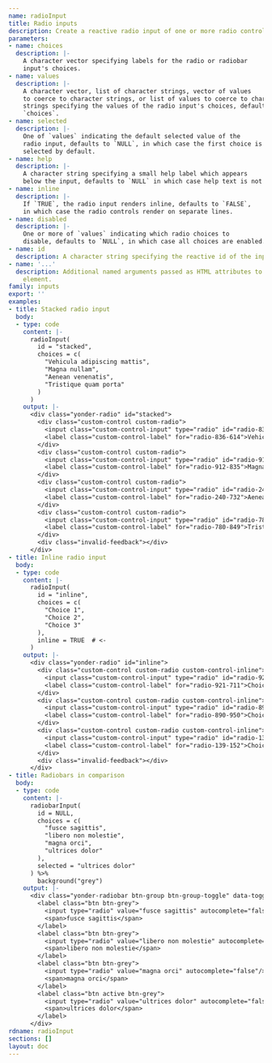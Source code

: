 ```yaml
---
name: radioInput
title: Radio inputs
description: Create a reactive radio input of one or more radio controls.
parameters:
- name: choices
  description: |-
    A character vector specifying labels for the radio or radiobar
    input's choices.
- name: values
  description: |-
    A character vector, list of character strings, vector of values
    to coerce to character strings, or list of values to coerce to character
    strings specifying the values of the radio input's choices, defaults to
    `choices`.
- name: selected
  description: |-
    One of `values` indicating the default selected value of the
    radio input, defaults to `NULL`, in which case the first choice is
    selected by default.
- name: help
  description: |-
    A character string specifying a small help label which appears
    below the input, defaults to `NULL` in which case help text is not added.
- name: inline
  description: |-
    If `TRUE`, the radio input renders inline, defaults to `FALSE`,
    in which case the radio controls render on separate lines.
- name: disabled
  description: |-
    One or more of `values` indicating which radio choices to
    disable, defaults to `NULL`, in which case all choices are enabled.
- name: id
  description: A character string specifying the reactive id of the input.
- name: '...'
  description: Additional named arguments passed as HTML attributes to the parent
    element.
family: inputs
export: ''
examples:
- title: Stacked radio input
  body:
  - type: code
    content: |-
      radioInput(
        id = "stacked",
        choices = c(
          "Vehicula adipiscing mattis",
          "Magna nullam",
          "Aenean venenatis",
          "Tristique quam porta"
        )
      )
    output: |-
      <div class="yonder-radio" id="stacked">
        <div class="custom-control custom-radio">
          <input class="custom-control-input" type="radio" id="radio-836-614" name="stacked" value="Vehicula adipiscing mattis" checked/>
          <label class="custom-control-label" for="radio-836-614">Vehicula adipiscing mattis</label>
        </div>
        <div class="custom-control custom-radio">
          <input class="custom-control-input" type="radio" id="radio-912-835" name="stacked" value="Magna nullam"/>
          <label class="custom-control-label" for="radio-912-835">Magna nullam</label>
        </div>
        <div class="custom-control custom-radio">
          <input class="custom-control-input" type="radio" id="radio-240-732" name="stacked" value="Aenean venenatis"/>
          <label class="custom-control-label" for="radio-240-732">Aenean venenatis</label>
        </div>
        <div class="custom-control custom-radio">
          <input class="custom-control-input" type="radio" id="radio-780-849" name="stacked" value="Tristique quam porta"/>
          <label class="custom-control-label" for="radio-780-849">Tristique quam porta</label>
        </div>
        <div class="invalid-feedback"></div>
      </div>
- title: Inline radio input
  body:
  - type: code
    content: |-
      radioInput(
        id = "inline",
        choices = c(
          "Choice 1",
          "Choice 2",
          "Choice 3"
        ),
        inline = TRUE  # <-
      )
    output: |-
      <div class="yonder-radio" id="inline">
        <div class="custom-control custom-radio custom-control-inline">
          <input class="custom-control-input" type="radio" id="radio-921-711" name="inline" value="Choice 1" checked/>
          <label class="custom-control-label" for="radio-921-711">Choice 1</label>
        </div>
        <div class="custom-control custom-radio custom-control-inline">
          <input class="custom-control-input" type="radio" id="radio-890-950" name="inline" value="Choice 2"/>
          <label class="custom-control-label" for="radio-890-950">Choice 2</label>
        </div>
        <div class="custom-control custom-radio custom-control-inline">
          <input class="custom-control-input" type="radio" id="radio-139-152" name="inline" value="Choice 3"/>
          <label class="custom-control-label" for="radio-139-152">Choice 3</label>
        </div>
        <div class="invalid-feedback"></div>
      </div>
- title: Radiobars in comparison
  body:
  - type: code
    content: |-
      radiobarInput(
        id = NULL,
        choices = c(
          "fusce sagittis",
          "libero non molestie",
          "magna orci",
          "ultrices dolor"
        ),
        selected = "ultrices dolor"
      ) %>%
        background("grey")
    output: |-
      <div class="yonder-radiobar btn-group btn-group-toggle" data-toggle="buttons">
        <label class="btn btn-grey">
          <input type="radio" value="fusce sagittis" autocomplete="false"/>
          <span>fusce sagittis</span>
        </label>
        <label class="btn btn-grey">
          <input type="radio" value="libero non molestie" autocomplete="false"/>
          <span>libero non molestie</span>
        </label>
        <label class="btn btn-grey">
          <input type="radio" value="magna orci" autocomplete="false"/>
          <span>magna orci</span>
        </label>
        <label class="btn active btn-grey">
          <input type="radio" value="ultrices dolor" autocomplete="false" checked/>
          <span>ultrices dolor</span>
        </label>
      </div>
rdname: radioInput
sections: []
layout: doc
---
```

